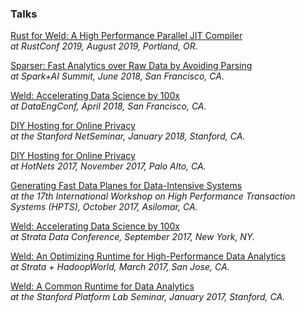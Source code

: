 ### Talks

[Rust for Weld: A High Performance Parallel JIT Compiler](https://rustconf.com/schedule/#rust-for-weld-a-high-performance-parallel-jit-compiler)
<br>
_at RustConf 2019, August 2019, Portland, OR._

[Sparser: Fast Analytics over Raw Data by Avoiding Parsing](https://databricks.com/session/sparser-faster-parsing-of-unstructured-data-formats-in-apache-spark)
<br>
_at Spark+AI Summit, June 2018, San Francisco, CA._
<br>

[Weld: Accelerating Data Science by 100x](http://www.dataengconf.com/weld-accelerating-data-science-by-100x)
<br>
_at DataEngConf, April 2018, San Francisco, CA._
<br>

[DIY Hosting for Online Privacy](http://netseminar.stanford.edu/01_18_18.html)
<br>
_at the Stanford NetSeminar, January 2018, Stanford, CA._
<br>

[DIY Hosting for Online Privacy](https://conferences.sigcomm.org/hotnets/2017/program.html)
<br>
_at HotNets 2017, November 2017, Palo Alto, CA._
<br>

[Generating Fast Data Planes for Data-Intensive Systems](http://www.hpts.ws/papers/2017/fast-data-planes.pdf)
<br>
_at the 17th International Workshop on High Performance Transaction Systems (HPTS), October 2017, Asilomar, CA._
<br>

[Weld: Accelerating Data Science by 100x](https://conferences.oreilly.com/strata/strata-ny-2017/public/schedule/detail/60864)
<br>
_at Strata Data Conference, September 2017, New York, NY._
<br>

[Weld: An Optimizing Runtime for High-Performance Data Analytics](https://conferences.oreilly.com/strata/strata-ca-2017/public/schedule/detail/57646)
<br>
_at Strata + HadoopWorld, March 2017, San Jose, CA._
<br>

[Weld: A Common Runtime for Data Analytics](https://platformlab.stanford.edu/Seminar%20Talks/Shoumik_seminar.pdf)
<br>
_at the Stanford Platform Lab Seminar, January 2017, Stanford, CA._
<br>


